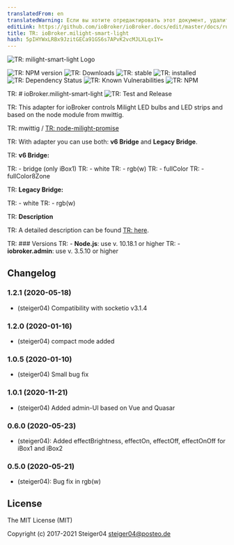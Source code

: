 ```yaml
---
translatedFrom: en
translatedWarning: Если вы хотите отредактировать этот документ, удалите поле «translationFrom», в противном случае этот документ будет снова автоматически переведен
editLink: https://github.com/ioBroker/ioBroker.docs/edit/master/docs/ru/adapterref/iobroker.milight-smart-light/README.md
title: TR: ioBroker.milight-smart-light
hash: 5pIHYWxLRBx9JzitGECa91GS6s7APvK2vcMJLXLqx1Y=
---
```

![TR: milight-smart-light Logo](../../../en/adapterref/iobroker.milight-smart-light/admin/milight-smart-light.png)

![TR: NPM version](http://img.shields.io/npm/v/iobroker.milight-smart-light.svg)
![TR: Downloads](https://img.shields.io/npm/dm/iobroker.milight-smart-light.svg)
![TR: stable](http://iobroker.live/badges/milight-smart-light-stable.svg)
![TR: installed](http://iobroker.live/badges/milight-smart-light-installed.svg)
![TR: Dependency Status](https://img.shields.io/david/steiger04/iobroker.milight-smart-light.svg)
![TR: Known Vulnerabilities](https://snyk.io/test/github/steiger04/ioBroker.milight-smart-light/badge.svg)
![TR: NPM](https://nodei.co/npm/iobroker.milight-smart-light.png?downloads=true)

TR: # ioBroker.milight-smart-light
![TR: Test and Release](https://github.com/steiger04/ioBroker.milight-smart-light/workflows/Test%20and%20Release/badge.svg)

TR: This adapter for ioBroker controls Milight LED bulbs and LED strips and based on the node module from mwittig.

TR: mwittig / [TR: node-milight-promise](https://github.com/mwittig/node-milight-promise)

TR: With adapter you can use both: **v6 Bridge** and **Legacy Bridge**.

TR: **v6 Bridge:**

TR: - bridge (only iBox1)
TR: - white
TR: - rgb(w)
TR: - fullColor
TR: - fullColor8Zone

TR: **Legacy Bridge:**

TR: - white
TR: - rgb(w)

TR: **Description**

TR: A detailed description can be found [TR: here](https://steiger04.github.io/milight-smart-light-doku/).

TR: ### Versions
TR: - **Node.js**: use v. 10.18.1 or higher
TR: - **iobroker.admin**: use v. 3.5.10 or higher

## Changelog
### 1.2.1 (2020-05-18)
- (steiger04) Compatibility with socketio v3.1.4
### 1.2.0 (2020-01-16)
- (steiger04) compact mode added
### 1.0.5 (2020-01-10)
- (steiger04) Small bug fix
### 1.0.1 (2020-11-21)
- (steiger04) Added admin-UI based on Vue and Quasar
### 0.6.0 (2020-05-23)
- (steiger04): Added effectBrightness, effectOn, effectOff, effectOnOff for iBox1 and iBox2

### 0.5.0 (2020-05-21)
- (steiger04): Bug fix in rgb(w)

## License

The MIT License (MIT)

Copyright (c) 2017-2021 Steiger04 <steiger04@posteo.de>